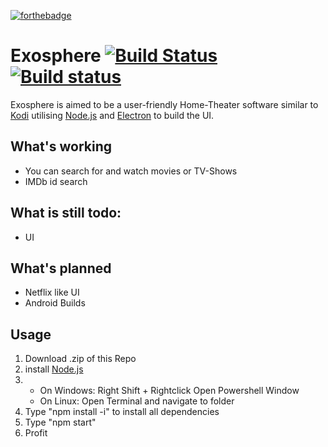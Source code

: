 [![forthebadge](https://forthebadge.com/images/badges/built-with-love.svg)](https://forthebadge.com)
# Exosphere [![Build Status](https://travis-ci.org/sineflex/Exosphere.svg?branch=master)](https://travis-ci.org/sineflex/Exosphere)[![Build status](https://ci.appveyor.com/api/projects/status/466ymwhxwwaih6bj?svg=true)](https://ci.appveyor.com/project/sineflex/exosphere)
Exosphere is aimed to be a user-friendly Home-Theater software similar to <a href="https://github.com/xbmc/xbmc">Kodi</a>
utilising <a href="https://nodejs.org/en/">Node.js</a> and <a href="https://electronjs.org">Electron</a> to build the UI.

## What's working
- You can search for and watch movies or TV-Shows
- IMDb id search 
## What is still todo:
- UI
## What's planned
- Netflix like UI
- Android Builds
## Usage
1. Download .zip of this Repo
2. install <a href="https://nodejs.org/en/download/">Node.js</a>
3. 
     - On Windows: Right Shift + Rightclick Open Powershell Window
      - On Linux: Open Terminal and navigate to folder
4. Type "npm install -i" to install all dependencies
5. Type "npm start"
6. Profit
